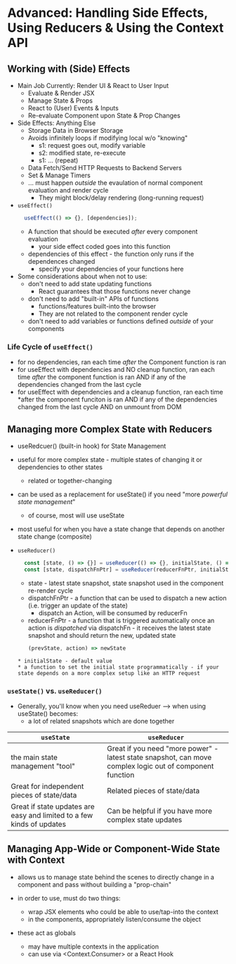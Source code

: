 # Advanced: Handling Side Effects, Using Reducers & Using the Context API

## Working with (Side) Effects

* Main Job Currently: Render UI & React to User Input
  * Evaluate & Render JSX
  * Manage State & Props
  * React to (User) Events & Inputs
  * Re-evaluate Component upon State & Prop Changes
* Side Effects: Anything Else
  * Storage Data in Browser Storage
  * Avoids infinitely loops if modifying local w/o "knowing"
    * s1: request goes out, modify variable
    * s2: modified state, re-execute
    * s1: ... (repeat)
  * Data Fetch/Send HTTP Requests to Backend Servers
  * Set & Manage Timers
  * ... must happen *outside* the evaulation of normal component evaluation and render cycle
    * They might block/delay rendering (long-running request)
* ```useEffect()```
  ```javascript
    useEffect(() => {}, [dependencies]);
  ```
  * A function that should be executed *after* every component evaluation
    * your side effect coded goes into this function
  * dependencies of this effect - the function only runs if the dependences changed
    * specify your dependencies of your functions here
* Some considerations about when not to use:
  * don't need to add state updating functions
    * React guarantees that those functions never change
  * don't need to add "built-in" APIs of functions
    * functions/features built-into the browser
    * They are not related to the component render cycle
  * don't need to add variables or functions defined *outside* of your components

### Life Cycle of ```useEffect()```
* for no dependencies, ran each time *after* the Component function is ran
* for useEffect with dependencies and NO cleanup function, ran each time *after* the component function is ran AND if any of the dependencies changed from the last cycle
* for useEffect with dependencies and a cleanup function, ran each time *after the component funciton is ran AND if any of the dependencies changed from the last cycle AND on unmount from DOM

## Managing more Complex State with Reducers
* useRedcuer() (built-in hook) for State Management
* useful for more complex state - multiple states of changing it or dependencies to other states
  * related or together-changing
* can be used as a replacement for useState() if you need "more *powerful state management*"
  * of course, most will use useState
* most useful for when you have a state change that depends on another state change (composite)

* ```useReducer()```
  ```javascript
    const [state, () => {}] = useReducer(() => {}, initialState, () => {});
    const [state, dispatchFnPtr] = useReducer(reducerFnPtr, initialState, initFnPtr);
  ```
  * state - latest state snapshot, state snapshot used in the component re-render cycle
  * dispatchFnPtr - a function that can be used to dispatch a new action (i.e. trigger an update of the state)
    * dispatch an Action, will be consumed by reducerFn
  * reducerFnPtr - a function that is triggered automatically once an action is *dispatched* via dispatchFn - it receives the latest state snapshot and should return the new, updated state
    ```javascript
    (prevState, action) => newState
  ```
  * initialState - default value
  * a function to set the initial state programmatically - if your state depends on a more complex setup like an HTTP request

### ```useState()``` vs. ```useReducer()``` 

* Generally, you'll know when you need useReduer --> when using useState() becomes:
  * a lot of related snapshots which are done together

| ```useState``` | ```useReducer``` |
| -------------- | ---------------- |
| the main state management "tool" | Great if you need "more power" - latest state snapshot, can move complex logic out of component function |
| Great for independent pieces of state/data | Related pieces of state/data |
| Great if state updates are easy and limited to a few kinds of updates | Can be helpful if you have more complex state updates |


## Managing App-Wide or Component-Wide State with Context
* allows us to manage state behind the scenes to directly change in a component and pass without building a "prop-chain"
* in order to use, must do two things:
  * wrap JSX elements who could be able to use/tap-into the context
  * in the components, appropriately listen/consume the object

* these act as globals
  * may have multiple contexts in the application
  * can use via <Context.Consumer> or a React Hook